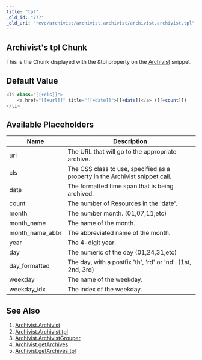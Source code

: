 ```yaml
---
title: "tpl"
_old_id: "777"
_old_uri: "revo/archivist/archivist.archivist/archivist.archivist.tpl"
---
```


## Archivist's tpl Chunk

This is the Chunk displayed with the &tpl property on the [Archivist](/extras/archivist/archivist.archivist "Archivist.Archivist") snippet.

## Default Value

``` php 
<li class="[[+cls]]">
    <a href="[[+url]]" title="[[+date]]">[[+date]]</a> ([[+count]])
</li>
```

## Available Placeholders

| Name              | Description                                                                  |
| ----------------- | ---------------------------------------------------------------------------- |
| url               | The URL that will go to the appropriate archive.                             |
| cls               | The CSS class to use, specified as a property in the Archivist snippet call. |
| date              | The formatted time span that is being archived.                              |
| count             | The number of Resources in the 'date'.                                       |
| month             | The number month. (01,07,11,etc)                                             |
| month\_name       | The name of the month.                                                       |
| month\_name\_abbr | The abbreviated name of the month.                                           |
| year              | The 4-digit year.                                                            |
| day               | The numeric of the day (01,24,31,etc)                                        |
| day\_formatted    | The day, with a postfix 'th', 'rd' or 'nd'. (1st, 2nd, 3rd)                  |
| weekday           | The name of the weekday.                                                     |
| weekday\_idx      | The index of the weekday.                                                    |

## See Also

1. [Archivist.Archivist](/extras/archivist/archivist.archivist)
  1. [Archivist.Archivist.tpl](/extras/archivist/archivist.archivist/archivist.archivist.tpl)
2. [Archivist.ArchivistGrouper](/extras/archivist/archivist.archivistgrouper)
3. [Archivist.getArchives](/extras/archivist/archivist.getarchives)
  1. [Archivist.getArchives.tpl](/extras/archivist/archivist.getarchives/archivist.getarchives.tpl)